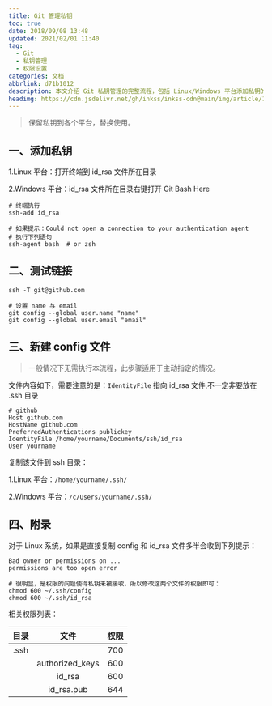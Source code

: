 ```yaml
---
title: Git 管理私钥
toc: true
date: 2018/09/08 13:48
updated: 2021/02/01 11:40
tag:
  - Git
  - 私钥管理
  - 权限设置
categories: 文档
abbrlink: d71b1012
description: 本文介绍 Git 私钥管理的完整流程，包括 Linux/Windows 平台添加私钥的操作、测试链接的方法、新建 config 文件的配置及位置，附 Linux 系统权限设置方案与相关权限列表。
headimg: https://cdn.jsdelivr.net/gh/inkss/inkss-cdn@main/img/article/18-09@Git管理私钥/Hexo博客封面.png
---
```


> 保留私钥到各个平台，替换使用。

## 一、添加私钥

1.Linux 平台：打开终端到 id_rsa 文件所在目录

2.Windows 平台：id_rsa 文件所在目录右键打开 Git Bash Here

```shell
# 终端执行
ssh-add id_rsa

# 如果提示：Could not open a connection to your authentication agent
# 执行下列语句
ssh-agent bash  # or zsh
```

## 二、测试链接

```shell
ssh -T git@github.com

# 设置 name 与 email
git config --global user.name "name"
git config --global user.email "email"
```

## 三、新建 config 文件

> 一般情况下无需执行本流程，此步骤适用于主动指定的情况。

文件内容如下，需要注意的是：`IdentityFile` 指向 id_rsa 文件,不一定非要放在 .ssh 目录

```shell
# github
Host github.com
HostName github.com
PreferredAuthentications publickey
IdentityFile /home/yourname/Documents/ssh/id_rsa
User yourname
```

复制该文件到 ssh 目录：

1.Linux 平台：`/home/yourname/.ssh/`

2.Windows 平台：`/c/Users/yourname/.ssh/`

## 四、附录

对于 Linux 系统，如果是直接复制 config 和 id_rsa 文件多半会收到下列提示：

```shell
Bad owner or permissions on ...
permissions are too open error

# 很明显，是权限的问题使得私钥未被接收，所以修改这两个文件的权限即可：
chmod 600 ~/.ssh/config
chmod 600 ~/.ssh/id_rsa
```

相关权限列表：

| 目录 |      文件       | 权限 |
| :--: | :-------------: | :--: |
| .ssh |                 | 700  |
|      | authorized_keys | 600  |
|      |     id_rsa      | 600  |
|      |   id_rsa.pub    | 644  |
